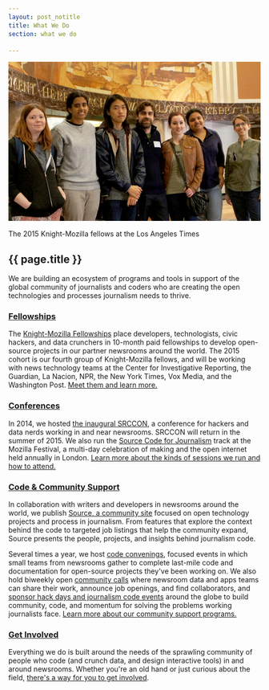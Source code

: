 ```yaml
---
layout: post_notitle
title: What We Do
section: what we do

---
```


<img src="/media/img/fellowsplaceholder.jpg" class="topline">
<p class="caption">The 2015 Knight-Mozilla fellows at the Los Angeles Times</p>
<h2>{{ page.title }}</h2
<p class="bodybig">We are building an ecosystem of programs and tools in support of the global community of journalists and coders who are creating the open technologies and processes journalism needs to thrive.</p>

### [Fellowships](fellowships/)

The [Knight-Mozilla Fellowships](fellowships/) place developers, technologists, civic hackers, and data crunchers in 10-month paid fellowships to develop open-source projects in our partner newsrooms around the world. The 2015 cohort is our fourth group of Knight-Mozilla fellows, and will be working with news technology teams at  the Center for Investigative Reporting, the Guardian, La Nacion, NPR, the New York Times, Vox Media, and the Washington Post. [Meet them and learn more.](fellowships/)

### [Conferences](conferences/)

In 2014, we hosted [the inaugural SRCCON](conferences/srccon.html), a conference for hackers and data nerds working in and near newsrooms. SRCCON will return in the summer of 2015. We also run the [Source Code for Journalism](conferences/mozfest.html) track at the Mozilla Festival, a multi-day celebration of making and the open internet held annually in London. [Learn more about the kinds of sessions we run and how to attend.](conferences/)

### [Code & Community Support](community/)

In collaboration with writers and developers in newsrooms around the world, we publish [Source, a community site](community/source.html) focused on open technology projects and process in journalism. From features that explore the context behind the code to targeted job listings that help the community expand, Source presents the people, projects, and insights behind journalism code.

Several times a year, we host [code convenings](community/convenings.html), focused events in which small teams from newsrooms gather to complete last-mile code and documentation for open-source projects they've been working on. We also hold biweekly open [community calls](community/calls.html) where newsroom data and apps teams can share their work, announce job openings, and find collaborators, and [sponsor hack days and journalism code events](community/hackdays.html) around the globe to build community, code, and momentum for solving the problems working journalists face. [Learn more about our community support programs.](community/)

### [Get Involved](/getinvolved/)

Everything we do is built around the needs of the sprawling community of people who code (and crunch data, and design interactive tools) in and around newsrooms. Whether you're an old hand or just curious about the field, [there's a way for you to get involved](/getinvolved/).
